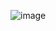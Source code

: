 ![image](https://github.com/zhuzepa/teacher-prince-qa_guru_python_12_jenkins_demoqa/assets/48584349/fc2f320b-4949-488d-9231-cdb866fa3f85)

